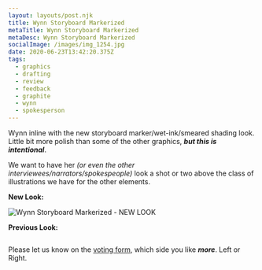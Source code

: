 ```yaml
---
layout: layouts/post.njk
title: Wynn Storyboard Markerized
metaTitle: Wynn Storyboard Markerized
metaDesc: Wynn Storyboard Markerized
socialImage: /images/img_1254.jpg
date: 2020-06-23T13:42:20.375Z
tags:
  - graphics
  - drafting
  - review
  - feedback
  - graphite
  - wynn
  - spokesperson
---
```

Wynn inline with the new storyboard marker/wet-ink/smeared shading look. Little bit more polish than some of the other graphics, ***but this is intentional***. 

We want to have her *(or even the other interviewees/narrators/spokespeople)* look a shot or two above the class of illustrations we have for the other elements.

**New Look:**

![Wynn Storyboard Markerized - NEW LOOK](/images/img_1254.jpg "Wynn Storyboard Markerized -NEW LOOK")

**Previous Look:**

![]()

Please let us know on the [voting form](https://herding-cats.netlify.app/pages/cats-your-vote/), which side you like ***more***. Left or Right.